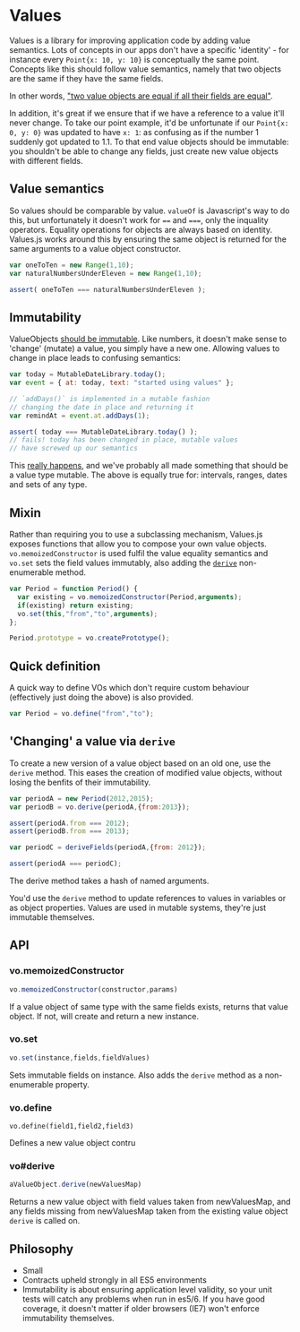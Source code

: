 # Values

Values is a library for improving application code by adding value semantics. Lots of concepts in our apps don't have a specific 'identity' - for instance every `Point{x: 10, y: 10}` is conceptually the same point. Concepts like this should follow value semantics, namely that two objects are the same if they have the same fields.

In other words, ["two value objects are equal if all their fields are equal"](http://martinfowler.com/bliki/ValueObject.html).

In addition, it's great if we ensure that if we have a reference to a value it'll never change. To take our point example, it'd be unfortunate if our `Point{x: 0, y: 0}` was updated to have `x: 1`: as confusing as if the number 1 suddenly got updated to 1.1. To that end value objects should be immutable: you shouldn't be able to change any fields, just create new value objects with different fields.

## Value semantics

So values should be comparable by value. `valueOf` is Javascript's way to do this, but unfortunately it doesn't work for `==` and `===`, only the inquality operators. Equality operations for objects are always based on identity. Values.js works around this by ensuring the same object is returned for the same arguments to a value object constructor.

```javascript
var oneToTen = new Range(1,10);
var naturalNumbersUnderEleven = new Range(1,10);

assert( oneToTen === naturalNumbersUnderEleven );
```

## Immutability

ValueObjects [should be immutable](http://c2.com/cgi/wiki?ValueObjectsShouldBeImmutable). Like numbers, it doesn't make sense to 'change' (mutate) a value, you simply have a new one. Allowing values to change in place leads to confusing semantics:

```javascript
var today = MutableDateLibrary.today();
var event = { at: today, text: "started using values" };

// `addDays()` is implemented in a mutable fashion
// changing the date in place and returning it
var remindAt = event.at.addDays(1);

assert( today === MutableDateLibrary.today() );
// fails! today has been changed in place, mutable values 
// have screwed up our semantics
```

This [really happens](http://arshaw.com/xdate/#Adding), and we've probably all made something that should be a value type mutable. The above is equally true for: intervals, ranges, dates and sets of any type.

## Mixin

Rather than requiring you to use a subclassing mechanism, Values.js exposes functions that allow you to compose your own value objects. `vo.memoizedConstructor` is used fulfil the value equality semantics and `vo.set` sets the field values immutably, also adding the [`derive`](#derive) non-enumerable method.

```javascript
var Period = function Period() {
  var existing = vo.memoizedConstructor(Period,arguments);
  if(existing) return existing;
  vo.set(this,"from","to",arguments);
};

Period.prototype = vo.createPrototype();
```

## Quick definition

A quick way to define VOs which don't require custom behaviour (effectively just doing the above) is also provided.

```javascript
var Period = vo.define("from","to");
```

## 'Changing' a value via `derive`

<a id="derive"></a>

To create a new version of a value object based on an old one, use the `derive` method. This eases the creation of modified value objects, without losing the benfits of their immutability.

```javascript
var periodA = new Period(2012,2015);
var periodB = vo.derive(periodA,{from:2013});

assert(periodA.from === 2012);
assert(periodB.from === 2013);

var periodC = deriveFields(periodA,{from: 2012});

assert(periodA === periodC);
```

The derive method takes a hash of named arguments.

You'd use the `derive` method to update references to values in variables or as object properties. Values are used in mutable systems, they're just immutable themselves.

## API

### vo.memoizedConstructor

```javascript
vo.memoizedConstructor(constructor,params)
```

If a value object of same type with the same fields exists, returns that value object. If not, will create and return a new instance. 

### vo.set

```javascript
vo.set(instance,fields,fieldValues)
```

Sets immutable fields on instance. Also adds the `derive` method as a non-enumerable property.

### vo.define

```
vo.define(field1,field2,field3)
```

Defines a new value object contru

### vo#derive

```javascript
aValueObject.derive(newValuesMap)
```

Returns a new value object with field values taken from newValuesMap, and any fields missing from newValuesMap taken from the existing value object `derive` is called on.

## Philosophy

- Small
- Contracts upheld strongly in all ES5 environments
- Immutability is about ensuring application level validity, so your unit tests will catch any problems when run in es5/6. If you have good coverage, it doesn't matter if older browsers (IE7) won't enforce immutability themselves.

